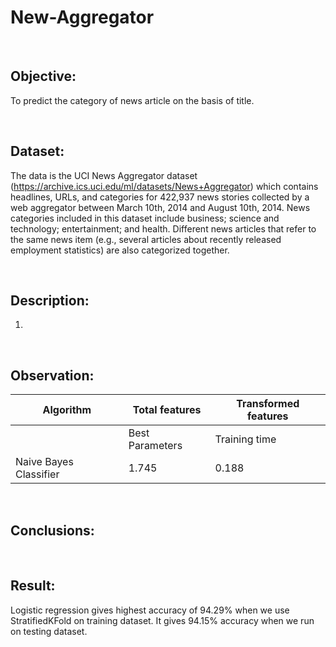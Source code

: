# New-Aggregator
<br>

## Objective:
To predict the category of news article on the basis of title.

<br>

## Dataset:
The data is the UCI News Aggregator dataset (https://archive.ics.uci.edu/ml/datasets/News+Aggregator) which contains headlines, URLs, and categories for 422,937 news stories collected by a web aggregator between March 10th, 2014 and August 10th, 2014.
News categories included in this dataset include business; science and technology; entertainment; and health. Different news articles that refer to the same news item (e.g., several articles about recently released employment statistics) are also categorized together.

<br>

## Description:
1. 

<br>

## Observation:
| Algorithm | Total features | Transformed features |
| --- | --- | --- |
|  | Best Parameters | Training time | Accuracy | | Best Parameters | Training time | Accuracy |
| Naive Bayes Classifier | 1.745 | 0.188 | 0.973265073948 | 1.745 | 0.188 | 0.973265073948 |


<br>

## Conclusions:



<br>

## Result:
Logistic regression gives highest accuracy of 94.29% when we use StratifiedKFold on training dataset. It gives 94.15% accuracy when we run on testing dataset.
